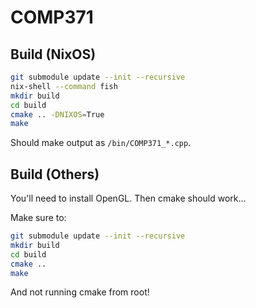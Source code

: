 # COMP371

## Build (NixOS)

```bash
git submodule update --init --recursive
nix-shell --command fish
mkdir build
cd build
cmake .. -DNIXOS=True
make
```

Should make output as `/bin/COMP371_*.cpp`.

## Build (Others)

You'll need to install OpenGL. Then cmake should work...

Make sure to:

```bash
git submodule update --init --recursive
mkdir build
cd build
cmake ..
make
```

And not running cmake from root!